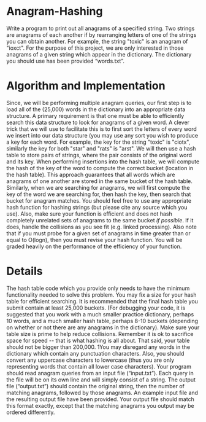 # Anagram-Hashing
Write a program to print out all anagrams of a specified string. Two strings are anagrams of each
another if by rearranging letters of one of the strings you can obtain another. For example, the string
"toxic" is an anagram of "ioxct". For the purpose of this project, we are only interested in those
anagrams of a given string which appear in the dictionary. The dictionary you should use has been
provided “words.txt”.
# Algorithm and Implementation
Since, we will be performing multiple anagram queries, our first step is to load all of the (25,000) words
in the dictionary into an appropriate data structure. A primary requirement is that one must be able to
efficiently search this data structure to look for anagrams of a given word. A clever trick that we will
use to facilitate this is to first sort the letters of every word we insert into our data structure (you may
use any sort you wish to produce a key for each word. For example, the key for the string "toxic" is
"ciotx", similarly the key for both "star" and "rats" is "arst". We will then use a hash table to store pairs
of strings, where the pair consists of the original word and its key.
When performing insertions into the hash table, we will compute the hash of the key of the word to
compute the correct bucket (location in the hash table). This approach guarantees that all words which
are anagrams of one another are stored in the same bucket of the hash table. Similarly, when we are
searching for anagrams, we will first compute the key of the word we are searching for, then hash the
key, then search that bucket for anagram matches. You should feel free to use any appropriate hash
function for hashing strings (but please cite any source which you use). Also, make sure your function
is efficient and does not hash completely unrelated sets of anagrams to the same bucket *if possible*. If
it does, handle the collisions as you see fit (e.g. linked processing). Also note that if you must probe for
a given set of anagrams in time greater than or equal to O(logn), then you must revise your hash
function. You will be graded heavily on the performance of the efficiency of your function.
# Details
The hash table code which you provide only needs to have the minimum functionality needed to solve
this problem. You may fix a size for your hash table for efficient searching. It is recommended that the
final hash table you submit contain at least 25,000 buckets. (For debugging your code, it is suggested
that you work with a much smaller practice dictionary, perhaps 10 words, and a much smaller hash
table, perhaps 8-10 buckets (depending on whether or not there are any anagrams in the dictionary).
Make sure your table size is prime to help reduce collisions. Remember it is ok to sacrifice space for
speed -- that is what hashing is all about. That said, your table should not be bigger than 200,000.
1You may disregard any words in the dictionary which contain any punctuation characters. Also, you
should convert any uppercase characters to lowercase (thus you are only representing words that
contain all lower case characters).
Your program should read anagram queries from an input file (“input.txt”). Each query in the file
will be on its own line and will simply consist of a string. The output file (“output.txt”) should contain
the original string, then the number of matching anagrams, followed by those anagrams. An example
input file and the resulting output file have been provided. Your output file should match this format
exactly, except that the matching anagrams you output may be ordered differently.
